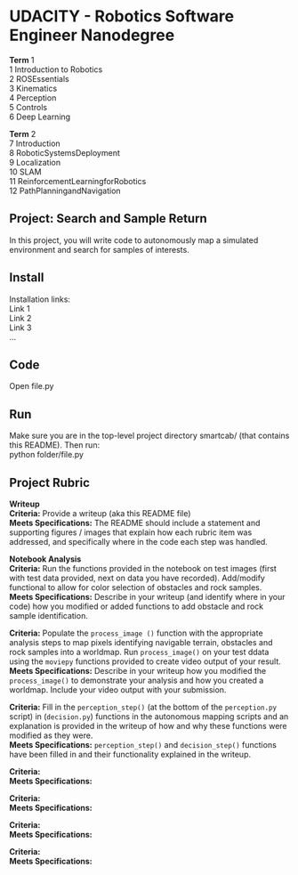 # UDACITY - Robotics Software Engineer Nanodegree

**Term** 1 <br>
1 Introduction​ ​to​ ​Robotics <br>
2 ROS​ ​Essentials <br>
3 Kinematics <br>
4 Perception <br>
5 Controls <br>
6 Deep Learning <br>

**Term** 2 <br>
7 Introduction <br>
8 Robotic​Systems​Deployment <br>
9 Localization <br>
10 SLAM <br>
11 Reinforcement​Learning​for​Robotics <br>
12 Path​Planning​and​Navigation

## Project:  Search and Sample Return
In this project, you will write code to autonomously map a simulated environment and search for samples of interests.

## Install
Installation links: <br>
Link 1 <br>
Link 2 <br>
Link 3 <br>
...

## Code
Open file.py

## Run
Make sure you are in the top-level project directory smartcab/ (that contains this README). Then run: <br>
python folder/file.py <br>

## Project Rubric

**Writeup** <br>
**Criteria:** Provide a writeup (aka this README file) <br>
**Meets Specifications:**  The README should include a statement and supporting figures / images that explain how each rubric item was addressed, and specifically where in the code each step was handled.

**Notebook Analysis**<br>
**Criteria:** Run the functions provided in the notebook on test images (first with test data provided, next on data you have recorded).  Add/modify functional to allow for color selection of obstacles and rock samples.<br>
**Meets Specifications:** Describe in your writeup (and identify where in your code) how you modified or added functions to add obstacle and rock sample identification.

**Criteria:** Populate the `process_image ()` function with the appropriate analysis steps to map pixels identifying navigable terrain, obstacles and rock samples into a worldmap.  Run `process_image()` on your test ddata using the `moviepy` functions provided to create video output of your result.<br>
**Meets Specifications:** Describe in your writeup how you modified the `process_image()` to demonstrate your analysis and how you created a worldmap.  Include your video output with your submission.

**Criteria:** Fill in the `perception_step()` (at the bottom of the `perception.py` script) in (`decision.py`) functions in the autonomous mapping scripts and an explanation is provided in the writeup of how and why these functions were modified as they were.<br>
**Meets Specifications:** `perception_step()` and `decision_step()` functions have been filled in and their functionality explained in the writeup.

**Criteria:** <br>
**Meets Specifications:**

**Criteria:** <br>
**Meets Specifications:**

**Criteria:** <br>
**Meets Specifications:**

**Criteria:** <br>
**Meets Specifications:**







